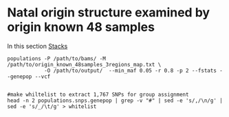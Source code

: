 # Natal origin structure examined by origin known 48 samples 

In this section [Stacks](https://catchenlab.life.illinois.edu/stacks/)


```
populations -P /path/to/bams/ -M /path/to/origin_known_48samples_3regions_map.txt \
            -O /path/to/output/  --min_maf 0.05 -r 0.8 -p 2 --fstats --genepop --vcf
            
            
#make whiltelist to extract 1,767 SNPs for group assignment
head -n 2 populations.snps.genepop | grep -v "#" | sed -e 's/,/\n/g' | sed -e 's/_/\t/g' > whitelist

```

